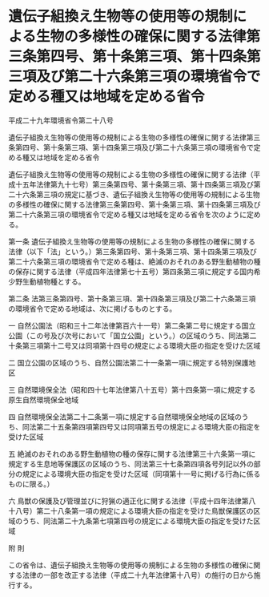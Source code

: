 # 遺伝子組換え生物等の使用等の規制による生物の多様性の確保に関する法律第三条第四号、第十条第三項、第十四条第三項及び第二十六条第三項の環境省令で定める種又は地域を定める省令

平成二十九年環境省令第二十八号

遺伝子組換え生物等の使用等の規制による生物の多様性の確保に関する法律第三条第四号、第十条第三項、第十四条第三項及び第二十六条第三項の環境省令で定める種又は地域を定める省令

遺伝子組換え生物等の使用等の規制による生物の多様性の確保に関する法律（平成十五年法律第九十七号）第三条第四号、第十条第三項、第十四条第三項及び第二十六条第三項の規定に基づき、遺伝子組換え生物等の使用等の規制による生物の多様性の確保に関する法律第三条第四号、第十条第三項、第十四条第三項及び第二十六条第三項の環境省令で定める種又は地域を定める省令を次のように定める。

第一条 遺伝子組換え生物等の使用等の規制による生物の多様性の確保に関する法律（以下「法」という。）第三条第四号、第十条第三項、第十四条第三項及び第二十六条第三項の環境省令で定める種は、絶滅のおそれのある野生動植物の種の保存に関する法律（平成四年法律第七十五号）第四条第三項に規定する国内希少野生動植物種とする。

第二条 法第三条第四号、第十条第三項、第十四条第三項及び第二十六条第三項の環境省令で定める地域は、次に掲げるものとする。

一 自然公園法（昭和三十二年法律第百六十一号）第二条第二号に規定する国立公園（この号及び次号において「国立公園」という。）の区域のうち、同法第二十条第三項第十二号又は同項第十四号の規定による環境大臣の指定を受けた区域

二 国立公園の区域のうち、自然公園法第二十一条第一項に規定する特別保護地区

三 自然環境保全法（昭和四十七年法律第八十五号）第十四条第一項に規定する原生自然環境保全地域

四 自然環境保全法第二十二条第一項に規定する自然環境保全地域の区域のうち、同法第二十五条第四項第四号又は同項第五号の規定による環境大臣の指定を受けた区域

五 絶滅のおそれのある野生動植物の種の保存に関する法律第三十六条第一項に規定する生息地等保護区の区域のうち、同法第三十七条第四項各号列記以外の部分の規定による環境大臣の指定を受けた区域（同項第十一号に掲げる行為に係るものに限る。）

六 鳥獣の保護及び管理並びに狩猟の適正化に関する法律（平成十四年法律第八十八号）第二十八条第一項の規定による環境大臣の指定を受けた鳥獣保護区の区域のうち、同法第二十九条第七項第四号の規定による環境大臣の指定を受けた区域

附 則

この省令は、遺伝子組換え生物等の使用等の規制による生物の多様性の確保に関する法律の一部を改正する法律（平成二十九年法律第十八号）の施行の日から施行する。
